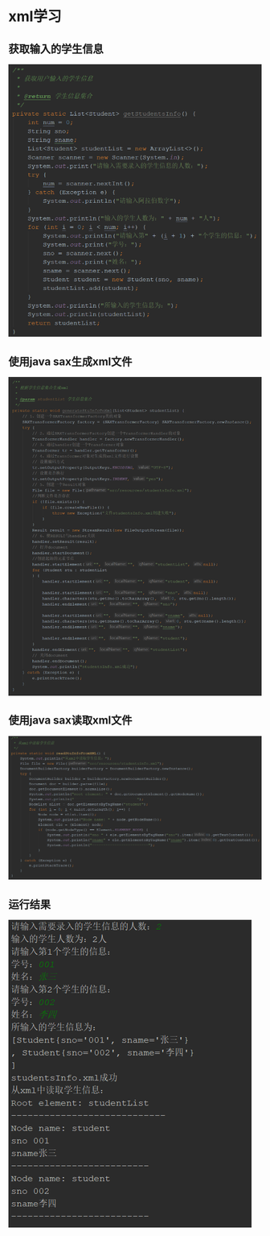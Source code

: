 # xml学习

## 获取输入的学生信息

![image-20200526170159482](imgs/image-20200526170159482.png)

## 使用java sax生成xml文件

![image-20200526170402827](imgs/image-20200526170402827.png)

## 使用java sax读取xml文件

![image-20200526170433351](imgs/image-20200526170433351.png)

## 运行结果

![image-20200526170545462](imgs/image-20200526170545462.png)
